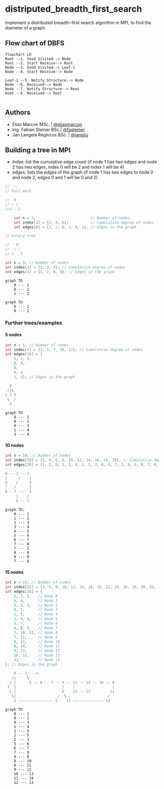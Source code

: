 # distriputed_breadth_first_search

Implement a distributed breadth-first search algorithm in MPI, to find the diameter of a graph.

## Flow chart of DBFS

```mermaid
flowchart LR
Root --1. Send Visited--> Node
Root --2. Start Receive--> Root
Node --3. Send Visited--> Leaf-1
Node --4. Start Receive--> Node

Leaf-1 --5. Notify Structure--> Node
Node --6. Received--> Node
Node --7. Notify Structure--> Root
Root --8. Received--> Root


```

## Authors

- Elias Marcon MSc. | [@eliasmarcon](https://github.com/eliasmarcon)
- Ing. Fabian Steiner BSc.| [@fasteiner](https://github.com/fasteiner/)
- Jan Langela Regincos BSc. | [@janpilu](https://github.com/janpilu)

## Building a tree in MPI

- Index: list the cumulative edge count (if node 1 has two edges and node 2 has two edges, index 0 will be 2 and index 1 will be 4)
- edges: lists the edges of the graph (if node 1 has two edges to node 0 and node 2, edges 0 and 1 will be 0 and 2)

```c
// ---
// Full mesh

//  0
// / \
//1---2

    int n = 3;                         // Number of nodes
    int index[3] = {2, 4, 6};          // Cumulative degree of nodes
    int edges[6] = {1, 2, 0, 2, 0, 1}; // Edges in the graph

// binary tree

//   0
//  / \
// 1   2

int n = 3; // Number of nodes
int index[3] = {2, 3, 4}; // Cumulative degree of nodes
int edges[4] = {1, 2, 0, 0}; // Edges in the graph

```

```mermaid
graph TD
    0 --- 1
    0 --- 2
    1 --- 2
```

```mermaid
graph TD
    0 --- 1
    0 --- 2
```

### Further trees/examples

#### 5 nodes

```c
int n = 5; // Number of nodes
int index[5] = {3, 5, 7, 10, 12}; // Cumulative degree of nodes
int edges[10] = {
    1, 2, 3,
    0, 4,
    0,
    0, 4
    1, 3}; // Edges in the graph
```

```c
  0
 /|\
1 2 3
 \  /
  4
```

```mermaid
graph TD
    0 --- 1
    0 --- 2
    0 --- 3
    1 --- 4
    3 --- 4
```

#### 10 nodes

```c
int n = 10; // Number of nodes
int index[10] = {2, 4, 6, 8, 10, 12, 14, 16, 18, 20}; // Cumulative degree of nodes
int edges[20] = {1, 2, 0, 3, 1, 4, 2, 5, 3, 6, 4, 7, 5, 8, 6, 9, 7, 0, 8, 1}; // Edges in the graph
```

```c
0 -- 1 -- 2
|     /    |
9    /     3
|   /      |
8 - 7 ---- 4
     |    /
     6 -- 5
```

```mermaid
graph TD;
    0 --- 1
    1 --- 2
    2 --- 3
    3 --- 4
    4 --- 5
    5 --- 6
    6 --- 7
    7 --- 8
    7 --- 2
    8 --- 9
    9 --- 0
    7 --- 4
```

#### 15 nodes

```c
int n = 15; // Number of nodes
int index[15] = {3, 5, 8, 10, 12, 14, 16, 19, 22, 24, 26, 28, 30, 32, 34}; // Cumulative degree of nodes
int edges[34] = {
    1, 2, 3,   // Node 0
    0, 4,      // Node 1
    0, 3, 5,   // Node 2
    0, 2,      // Node 3
    1, 5,      // Node 4
    2, 4, 6,   // Node 5
    5, 7,      // Node 6
    6, 8, 9,   // Node 7
    7, 10, 11, // Node 8
    7, 12,     // Node 9
    8, 13,     // Node 10
    8, 14,     // Node 11
    9, 13,     // Node 12
    10, 12,    // Node 13
    11         // Node 14
}; // Edges in the graph
```

```c
    0 -- 1 -- 4
   /|     \
  / |      5 -- 6 -- 7 -- 9 -- 12 -- 13 -- 10 -- 8
 3  |                     |    |                 |
  \ |                     8    13 -- 12         11
   \|                   /  \                   /
    2 ---------------- 5    11 -------------- 14
```

```mermaid
graph TD
    0 --- 1
    0 --- 2
    0 --- 3
    1 --- 4
    1 --- 5
    2 --- 5
    2 --- 3
    5 --- 6
    6 --- 7
    7 --- 9
    9 --- 8
    8 --- 10
    8 --- 11
    9 --- 12
    10 --- 13
    11 --- 14
    12 --- 13

```
